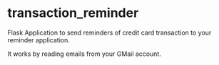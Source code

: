 # transaction_reminder

Flask Application to send reminders of credit card transaction to your reminder application.

It works by reading emails from your GMail account.